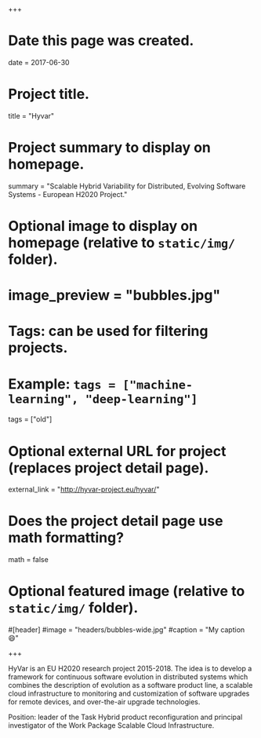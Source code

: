 +++
# Date this page was created.
date = 2017-06-30

# Project title.
title = "Hyvar"

# Project summary to display on homepage.
summary = "Scalable Hybrid Variability for Distributed, Evolving Software Systems - European H2020 Project."

# Optional image to display on homepage (relative to `static/img/` folder).
# image_preview = "bubbles.jpg"

# Tags: can be used for filtering projects.
# Example: `tags = ["machine-learning", "deep-learning"]`
tags = ["old"]

# Optional external URL for project (replaces project detail page).
external_link = "http://hyvar-project.eu/hyvar/"

# Does the project detail page use math formatting?
math = false

# Optional featured image (relative to `static/img/` folder).
#[header]
#image = "headers/bubbles-wide.jpg"
#caption = "My caption :smile:"

+++

HyVar is an EU H2020 research project 2015-2018. The idea is to develop a
framework for continuous software evolution in distributed systems which
combines the description of evolution as a software product line, a scalable
cloud infrastructure to monitoring and customization of software upgrades
for remote devices, and over-the-air upgrade technologies.

Position: leader of the Task Hybrid product reconfiguration and principal
investigator of the Work Package Scalable Cloud Infrastructure.

